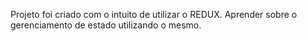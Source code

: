 Projeto foi criado com o intuito de utilizar o REDUX. Aprender sobre o gerenciamento de estado utilizando o mesmo.